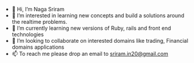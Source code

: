 - 👋 Hi, I’m Naga Sriram
- 👀 I’m interested in learning new concepts and build a solutions around the realtime problems.
- 🌱 I’m currently learning new versions of Ruby, rails and front end technologies
- 💞️ I’m looking to collaborate on interested domains like trading, Financial domains applications
- 📫 To reach me please drop an email to sriram.in20@gmail.com

<!---
srirammca53/srirammca53 is a ✨ special ✨ repository because its `README.md` (this file) appears on your GitHub profile.
You can click the Preview link to take a look at your changes.
--->
